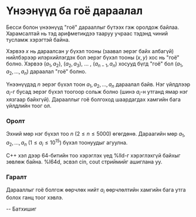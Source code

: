 Үнээнүүд ба гоё дараалал
========================
Бесси болон үнээнүүд "гоё" дарааллыг бүтээх гэж оролдож байлаа. Харамсалтай нь
тэд арифметикдээ тааруу учраас тэдэнд чиний тусламж хэрэгтэй байна.

Хэрвээ $х$ нь дараалсан $y$ бүхэл тооны (заавал эерэг байх албагүй) нийлбэрээр
илэрхийлэгдэх бол эерэг бүхэл тооны ($x, y$) хос нь "гоё" болно. Хэрвээ ($a_1,
a_2$), ($a_2, a_3$), ... , ($a_{n-1},a_n$) хосууд бүгд "гоё" бол ($a_1, a_2, ... , a_n$)
дараалал "гоё" болно.

Үнээнүүдэд $n$ эерэг бүхэл тоон $a_1, a_2, ... , a_n$ дараалал байв. Нэг
үйлдлээр $a_i$-г бусад эерэг бүхэл тоогоор сольж болно (шинэ $a_i$-н утганд ямар
нэг хязгаар байхгүй). Дарааллыг гоё болгоход шаардагдах хамгийн бага үйлдлийн
тоог ол.


### Оролт
Эхний мөр нэг бүхэл тоо $n$ ($2 ≤ n ≤ 5000$) өгөгдөнө. Дараагийн мөр $a_1, a_2, ... , a_n$
($1 ≤ a_i ≤ 10^{15}$) бүхэл тоонуудыг агуулна.

C++ хэл дээр 64-битийн тоо хэрэглэх үед %lld-г хэрэглэхгүй байхыг зөвлөж байна.
%I64d, эсвэл cin, cout стриймийг ашиглана уу.


### Гаралт
Дарааллыг гоё болгож өөрчлөх нийт $a_i$ өөрчлөлтийн хамгийн бага утга болох ганц тоог хэвлэ.

-- Батхишиг

